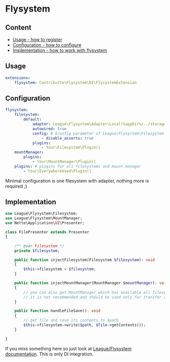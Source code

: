# Flysystem

## Content

- [Usage - how to register](#usage)
- [Configuration - how to configure](#configuration)
- [Implementation - how to work with flysystem](#implementation)

## Usage

```yaml
extensions:
    flysystem: Contributte\Flysystem\DI\FlysystemExtension
```
## Configuration

```yaml
flysystem:
    filesystem:
        default:
            adapter: League\Flysystem\Adapter\Local(%appDir%/../storage)
            autowired: true
            config: # $config parameter of League\Flysystem\Filesystem
                - disable_asserts: true
            plugins:
                - Your\Filesystem\Plugin()
    mountManager:
        plugins:
            - Your\MountManager\Plugin()
    plugins: # plugins for all filesystems and mount manager
        - Your\EverywhereUsed\Plugin()
```

Minimal configuration is one filesystem with adapter, nothing more is required ;)

## Implementation

```php
use League\Flysystem\Filesystem;
use League\Flysystem\MountManager;
use Nette\Application\UI\Presenter;

class FilePresenter extends Presenter
{

    /** @var Filesystem */
    private $filesystem;

    public function injectFilesystem(Filesystem $filesystem): void
    {
        $this->filesystem = $filesystem;
    }

    public function injectMountManager(MountManager $mountManager): void
    {
        // you can also get MountManager which has available all filesystems
        // it is not recommended and should be used only for transfer of files between filesystems
    }

    public function handleFileSave(): void
    {
        // get file and save its contents to $path
        $this->filesystem->write($path, $file->getContents());
    }

}
```

If you miss something here so just look at [League/Flysystem documentation](http://flysystem.thephpleague.com/docs/). This is only DI integration.
